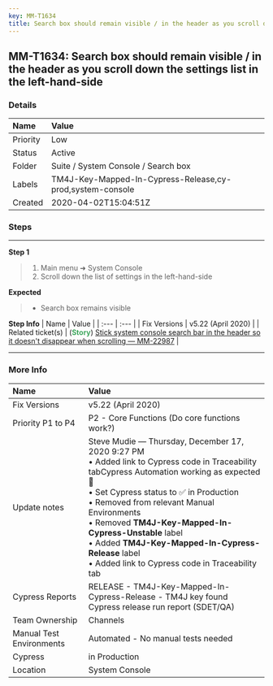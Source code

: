 ```yaml
---
key: MM-T1634
title: Search box should remain visible / in the header as you scroll down the settings list in the left-hand-side
---
```


## MM-T1634: Search box should remain visible / in the header as you scroll down the settings list in the left-hand-side

### Details

| Name     | Value                                                     |
| :------- | :-------------------------------------------------------- |
| Priority | Low                                                       |
| Status   | Active                                                    |
| Folder   | Suite / System Console / Search box                       |
| Labels   | TM4J-Key-Mapped-In-Cypress-Release,cy-prod,system-console |
| Created  | 2020-04-02T15:04:51Z                                      |

### Steps

<hr/>

**Step 1**

> <article><ol><li>Main menu ➜ System Console</li><li>Scroll down the list of settings in the left-hand-side</li></ol></article>

**Expected**

> <article><ul><li>Search box remains visible</li></ul></article>

**Step Info**
| Name | Value |
| :--- | :--- |
| Fix Versions | v5.22 (April 2020) |
| Related ticket(s) | (<strong><span style="color: rgb(65, 168, 95);">Story</span></strong>)&nbsp;<a href="https://mattermost.atlassian.net/browse/MM-22987">Stick system console search bar in the header so it doesn't disappear when scrolling — MM-22987</a> |

<hr/>

### More Info

| Name                     | Value                                                                                                                                                                                                                                                                                                                                                                                                                                    |
| :----------------------- | :--------------------------------------------------------------------------------------------------------------------------------------------------------------------------------------------------------------------------------------------------------------------------------------------------------------------------------------------------------------------------------------------------------------------------------------- |
| Fix Versions             | v5.22 (April 2020)                                                                                                                                                                                                                                                                                                                                                                                                                       |
| Priority P1 to P4        | P2 - Core Functions (Do core functions work?)                                                                                                                                                                                                                                                                                                                                                                                            |
| Update notes             | Steve Mudie — Thursday, December 17, 2020 9:27 PM<br>• Added link to Cypress code in Traceability tabCypress Automation working as expected 🎉<br>• Set Cypress status to ✅ in Production<br>• Removed from relevant Manual Environments<br>• Removed <strong>TM4J-Key-Mapped-In-Cypress-Unstable</strong> label<br>• Added <strong>TM4J-Key-Mapped-In-Cypress-Release</strong> label<br>• Added link to Cypress code in Traceability tab |
| Cypress Reports          | RELEASE - TM4J-Key-Mapped-In-Cypress-Release - TM4J key found Cypress release run report (SDET/QA)                                                                                                                                                                                                                                                                                                                                       |
| Team Ownership           | Channels                                                                                                                                                                                                                                                                                                                                                                                                                                 |
| Manual Test Environments | Automated - No manual tests needed                                                                                                                                                                                                                                                                                                                                                                                                       |
| Cypress                  | in Production                                                                                                                                                                                                                                                                                                                                                                                                                            |
| Location                 | System Console                                                                                                                                                                                                                                                                                                                                                                                                                           |
